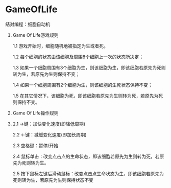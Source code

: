 GameOfLife
==========

结对编程：细胞自动机

1.	Game Of Life游戏规则

    1.1	游戏开始时，细胞随机地被指定为生或者死。
    
    1.2	每个细胞的状态由该细胞及周围8个细胞上一次的状态所决定；
    
    1.3	如果一个细胞周围有3个细胞为生，则该细胞为生，即该细胞若原先为死则转为生，若原先为生则保持不变；
    
    1.4	如果一个细胞周围有2个细胞为生，则该细胞的生死状态保持不变；
    
    1.5	在其它情况下，该细胞为死，即该细胞若原先为生则转为死，若原先为死则保持不变。
    
2.	Game Of Life操作规则
3.	
    2.1	→键：加快变化速度(即降低周期)

    2.2	←键：减缓变化速度(即加长周期)
    
    2.3	空格键：暂停/开始
    
    2.4	鼠标单击：改变点击点的生命状态，即该细胞若原先为生则转为死，若原先为死则转为生。
    
    2.5	按下鼠标左键后滑动鼠标：改变点击点生命状态为生，即该细胞若原先为死则转为生，若原先为生则保持状态不变
    


